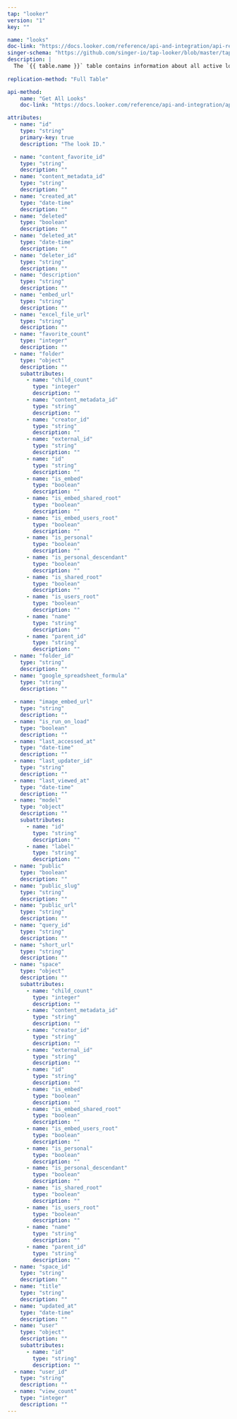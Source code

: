 ```yaml
---
tap: "looker"
version: "1"
key: ""

name: "looks"
doc-link: "https://docs.looker.com/reference/api-and-integration/api-reference/v3.1/look#get_all_looks"
singer-schema: "https://github.com/singer-io/tap-looker/blob/master/tap_looker/schemas/looks.json"
description: |
  The `{{ table.name }}` table contains information about all active looks in your {{ integration.display_name }} account. Looks that have been soft deleted in {{ integration.display_name }} are not included in this table.
  
replication-method: "Full Table"

api-method:
    name: "Get All Looks"
    doc-link: "https://docs.looker.com/reference/api-and-integration/api-reference/v3.1/look#get_all_looks"

attributes:
  - name: "id"
    type: "string"
    primary-key: true
    description: "The look ID."

  - name: "content_favorite_id"
    type: "string"
    description: ""
  - name: "content_metadata_id"
    type: "string"
    description: ""
  - name: "created_at"
    type: "date-time"
    description: ""
  - name: "deleted"
    type: "boolean"
    description: ""
  - name: "deleted_at"
    type: "date-time"
    description: ""
  - name: "deleter_id"
    type: "string"
    description: ""
  - name: "description"
    type: "string"
    description: ""
  - name: "embed_url"
    type: "string"
    description: ""
  - name: "excel_file_url"
    type: "string"
    description: ""
  - name: "favorite_count"
    type: "integer"
    description: ""
  - name: "folder"
    type: "object"
    description: ""
    subattributes:
      - name: "child_count"
        type: "integer"
        description: ""
      - name: "content_metadata_id"
        type: "string"
        description: ""
      - name: "creator_id"
        type: "string"
        description: ""
      - name: "external_id"
        type: "string"
        description: ""
      - name: "id"
        type: "string"
        description: ""
      - name: "is_embed"
        type: "boolean"
        description: ""
      - name: "is_embed_shared_root"
        type: "boolean"
        description: ""
      - name: "is_embed_users_root"
        type: "boolean"
        description: ""
      - name: "is_personal"
        type: "boolean"
        description: ""
      - name: "is_personal_descendant"
        type: "boolean"
        description: ""
      - name: "is_shared_root"
        type: "boolean"
        description: ""
      - name: "is_users_root"
        type: "boolean"
        description: ""
      - name: "name"
        type: "string"
        description: ""
      - name: "parent_id"
        type: "string"
        description: ""
  - name: "folder_id"
    type: "string"
    description: ""
  - name: "google_spreadsheet_formula"
    type: "string"
    description: ""
  
  - name: "image_embed_url"
    type: "string"
    description: ""
  - name: "is_run_on_load"
    type: "boolean"
    description: ""
  - name: "last_accessed_at"
    type: "date-time"
    description: ""
  - name: "last_updater_id"
    type: "string"
    description: ""
  - name: "last_viewed_at"
    type: "date-time"
    description: ""
  - name: "model"
    type: "object"
    description: ""
    subattributes:
      - name: "id"
        type: "string"
        description: ""
      - name: "label"
        type: "string"
        description: ""
  - name: "public"
    type: "boolean"
    description: ""
  - name: "public_slug"
    type: "string"
    description: ""
  - name: "public_url"
    type: "string"
    description: ""
  - name: "query_id"
    type: "string"
    description: ""
  - name: "short_url"
    type: "string"
    description: ""
  - name: "space"
    type: "object"
    description: ""
    subattributes:
      - name: "child_count"
        type: "integer"
        description: ""
      - name: "content_metadata_id"
        type: "string"
        description: ""
      - name: "creator_id"
        type: "string"
        description: ""
      - name: "external_id"
        type: "string"
        description: ""
      - name: "id"
        type: "string"
        description: ""
      - name: "is_embed"
        type: "boolean"
        description: ""
      - name: "is_embed_shared_root"
        type: "boolean"
        description: ""
      - name: "is_embed_users_root"
        type: "boolean"
        description: ""
      - name: "is_personal"
        type: "boolean"
        description: ""
      - name: "is_personal_descendant"
        type: "boolean"
        description: ""
      - name: "is_shared_root"
        type: "boolean"
        description: ""
      - name: "is_users_root"
        type: "boolean"
        description: ""
      - name: "name"
        type: "string"
        description: ""
      - name: "parent_id"
        type: "string"
        description: ""
  - name: "space_id"
    type: "string"
    description: ""
  - name: "title"
    type: "string"
    description: ""
  - name: "updated_at"
    type: "date-time"
    description: ""
  - name: "user"
    type: "object"
    description: ""
    subattributes:
      - name: "id"
        type: "string"
        description: ""
  - name: "user_id"
    type: "string"
    description: ""
  - name: "view_count"
    type: "integer"
    description: ""
---
```

